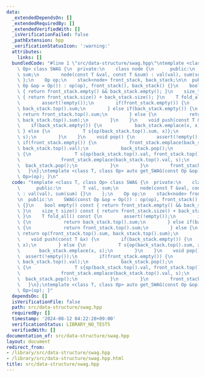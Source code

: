 ```yaml
---
data:
  _extendedDependsOn: []
  _extendedRequiredBy: []
  _extendedVerifiedWith: []
  _isVerificationFailed: false
  _pathExtension: hpp
  _verificationStatusIcon: ':warning:'
  attributes:
    links: []
  bundledCode: "#line 1 \"src/data-structure/swag.hpp\"\ntemplate <class T, class\
    \ Op> class SWAG {\n  private:\n    class node {\n      public:\n        T val,\
    \ sum;\n        node(const T &val, const T &sum) : val(val), sum(sum) {}\n   \
    \ };\n    Op op;\n    stack<node> front_stack, back_stack;\n\n  public:\n    SWAG(const\
    \ Op &op = Op()) : op(op), front_stack(), back_stack() {}\n    bool empty() const\
    \ { return front_stack.empty() && back_stack.empty(); }\n    size_t size() const\
    \ { return front_stack.size() + back_stack.size(); }\n    T fold_all() const {\n\
    \        assert(!empty());\n        if(front_stack.empty()) {\n            return\
    \ back_stack.top().sum;\n        } else if(back_stack.empty()) {\n           \
    \ return front_stack.top().sum;\n        } else {\n            return op(front_stack.top().sum,\
    \ back_stack.top().sum);\n        }\n    }\n    void push(const T &x) {\n    \
    \    if(back_stack.empty()) {\n            back_stack.emplace(x, x);\n       \
    \ } else {\n            T s{op(back_stack.top().sum, x)};\n            back_stack.emplace(x,\
    \ s);\n        }\n    }\n    void pop() {\n        assert(!empty());\n       \
    \ if(front_stack.empty()) {\n            front_stack.emplace(back_stack.top().val,\
    \ back_stack.top().val);\n            back_stack.pop();\n            while(!back_stack.empty())\
    \ {\n                T s{op(back_stack.top().val, front_stack.top().sum)};\n \
    \               front_stack.emplace(back_stack.top().val, s);\n              \
    \  back_stack.pop();\n            }\n        }\n        front_stack.pop();\n \
    \   }\n};\ntemplate <class T, class Op> auto get_SWAG(const Op &op) { return SWAG<T,\
    \ Op>(op); }\n"
  code: "template <class T, class Op> class SWAG {\n  private:\n    class node {\n\
    \      public:\n        T val, sum;\n        node(const T &val, const T &sum)\
    \ : val(val), sum(sum) {}\n    };\n    Op op;\n    stack<node> front_stack, back_stack;\n\
    \n  public:\n    SWAG(const Op &op = Op()) : op(op), front_stack(), back_stack()\
    \ {}\n    bool empty() const { return front_stack.empty() && back_stack.empty();\
    \ }\n    size_t size() const { return front_stack.size() + back_stack.size();\
    \ }\n    T fold_all() const {\n        assert(!empty());\n        if(front_stack.empty())\
    \ {\n            return back_stack.top().sum;\n        } else if(back_stack.empty())\
    \ {\n            return front_stack.top().sum;\n        } else {\n           \
    \ return op(front_stack.top().sum, back_stack.top().sum);\n        }\n    }\n\
    \    void push(const T &x) {\n        if(back_stack.empty()) {\n            back_stack.emplace(x,\
    \ x);\n        } else {\n            T s{op(back_stack.top().sum, x)};\n     \
    \       back_stack.emplace(x, s);\n        }\n    }\n    void pop() {\n      \
    \  assert(!empty());\n        if(front_stack.empty()) {\n            front_stack.emplace(back_stack.top().val,\
    \ back_stack.top().val);\n            back_stack.pop();\n            while(!back_stack.empty())\
    \ {\n                T s{op(back_stack.top().val, front_stack.top().sum)};\n \
    \               front_stack.emplace(back_stack.top().val, s);\n              \
    \  back_stack.pop();\n            }\n        }\n        front_stack.pop();\n \
    \   }\n};\ntemplate <class T, class Op> auto get_SWAG(const Op &op) { return SWAG<T,\
    \ Op>(op); }"
  dependsOn: []
  isVerificationFile: false
  path: src/data-structure/swag.hpp
  requiredBy: []
  timestamp: '2024-08-12 04:22:28+09:00'
  verificationStatus: LIBRARY_NO_TESTS
  verifiedWith: []
documentation_of: src/data-structure/swag.hpp
layout: document
redirect_from:
- /library/src/data-structure/swag.hpp
- /library/src/data-structure/swag.hpp.html
title: src/data-structure/swag.hpp
---
```

